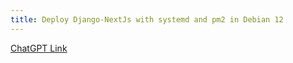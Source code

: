 ```yaml
---
title: Deploy Django-NextJs with systemd and pm2 in Debian 12
---
```


[ChatGPT Link](https://chatgpt.com/share/67065102-c524-8005-b5f5-5b06a68834f6)
